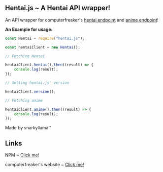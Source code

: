 ## Hentai.js ~ A Hentai API wrapper!

An API wrapper for computerfreaker's [hentai endpoint](https://api.computerfreaker.cf/v1/hentai) and [anime endpoint](https://api.computerfreaker.cf/v1/anime)!

**An Example for usage:**
```js
const Hentai = require("hentai.js");

const hentaiClient = new Hentai();

// Fetching Hentai

hentaiClient.hentai().then((result) => {
    console.log(result);
});

// Getting hentai.js' version

hentaiClient.version();

// Fetching anime

hentaiClient.anime().then((result) => {
    console.log(result);
});
```

Made by snarkyllama™

## Links

NPM ~ [Click me!](https://www.npmjs.com/package/hentai.js)

computerfreaker's website ~ [Click me!](https://computerfreaker.cf/)
